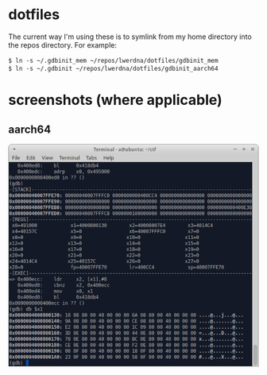 # dotfiles
The current way I'm using these is to symlink from my home directory into the repos directory. For example:
```
$ ln -s ~/.gdbinit_mem ~/repos/lwerdna/dotfiles/gdbinit_mem
$ ln -s ~/.gdbinit ~/repos/lwerdna/dotfiles/gdbinit_aarch64
```
# screenshots (where applicable)
## aarch64
![screenshot](misc/screenshot_gdbinit_aarch64.png?raw=true "screenshot")
